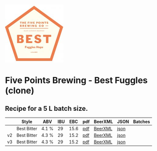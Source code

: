 ![logo](./Five_Points_Brewing_Best_Fuggles_clone.jpeg)

# Five Points Brewing - Best Fuggles (clone)

## Recipe for a 5 L batch size.

|    | Style | ABV | IBU | EBC | pdf | BeerXML | JSON | Batches |
|----|-------|-----|-----|-----|-----|---------|------|---------|
|    | Best Bitter | 4.1 % | 29  | 15.6 | [pdf](./Five_Points_Brewing_Best_Fuggles_clone.pdf) | [BeerXML](./Five_Points_Brewing_Best_Fuggles_clone.xml) | [json](./Five_Points_Brewing_Best_Fuggles_clone.json) |  |
| v2 | Best Bitter | 4.3 % | 29  | 15.2 | [pdf](./Five_Points_Brewing_Best_Fuggles_clone_v2.pdf) | [BeerXML](./Five_Points_Brewing_Best_Fuggles_clone_v2.xml) | [json](./Five_Points_Brewing_Best_Fuggles_clone_v2.json) |  |
| v3 | Best Bitter | 4.3 % | 29  | 15.2 | [pdf](./Five_Points_Brewing_Best_Fuggles_clone_v3.pdf) | [BeerXML](./Five_Points_Brewing_Best_Fuggles_clone_v3.xml) | [json](./Five_Points_Brewing_Best_Fuggles_clone_v3.json) |  |
